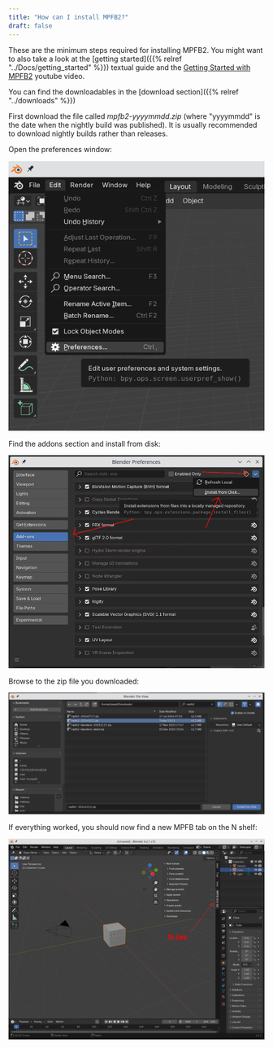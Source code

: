 ```yaml
---
title: "How can I install MPFB2?"
draft: false
---
```


These are the minimum steps required for installing MPFB2. You might want to also take a look at the [getting started]({{% relref "../Docs/getting_started" %}}) textual guide
and the [Getting Started with MPFB2](https://youtu.be/9jmTdhVjAsI) youtube video.

You can find the downloadables in the [download section]({{% relref "../downloads" %}})

First download the file called *mpfb2-yyyymmdd.zip* (where "yyyymmdd" is the date when the nightly build was published). It is usually recommended 
to download nightly builds rather than releases.

Open the preferences window:

![Pref menu](install_pref_menu.png)

Find the addons section and install from disk:

![addon](install_addon_disk.png)

Browse to the zip file you downloaded:

![Find zip](install_find_zip.png)

If everything worked, you should now find a new MPFB tab on the N shelf:

![nshelf](install_find.png)

